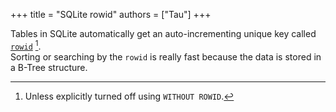 +++
title = "SQLite rowid"
authors = ["Tau"]
+++

Tables in SQLite automatically get an auto-incrementing unique key called [`rowid`] [^1]. \
Sorting or searching by the `rowid` is really fast because the data is stored in a B-Tree structure.

[^1]: Unless explicitly turned off using `WITHOUT ROWID`.

[`rowid`]: https://www.sqlite.org/lang_createtable.html#rowid
